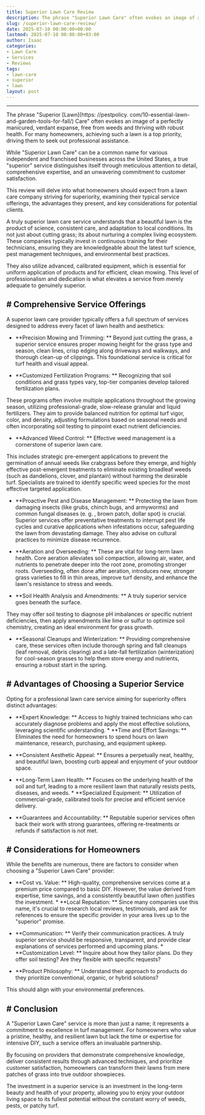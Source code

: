 ```yaml
---
title: Superior Lawn Care Review
description: The phrase "Superior Lawn Care" often evokes an image of a perfectly manicured, verdant expanse, free from weeds and thriving with robust health.
slug: /superior-lawn-care-review/
date: 2025-07-10 00:00:00+00:00
lastmod: 2025-07-10 00:00:00+03:00
author: Isaac
categories:
- Lawn Care
- Services
- Reviews
tags:
- lawn-care
- superior
- lawn
layout: post
---
```

---

The phrase "Superior [Lawn](https: //pestpolicy. com/10-essential-lawn-and-garden-tools-for-fall/) Care" often evokes an image of a perfectly manicured, verdant expanse, free from weeds and thriving with robust health. For many homeowners, achieving such a lawn is a top priority, driving them to seek out professional assistance.

While "Superior Lawn Care" can be a common name for various independent and franchised businesses across the United States, a true "superior" service distinguishes itself through meticulous attention to detail, comprehensive expertise, and an unwavering commitment to customer satisfaction.

This review will delve into what homeowners should expect from a lawn care company striving for superiority, examining their typical service offerings, the advantages they present, and key considerations for potential clients.

A truly superior lawn care service understands that a beautiful lawn is the product of science, consistent care, and adaptation to local conditions. Its not just about cutting grass; its about nurturing a complex living ecosystem. These companies typically invest in continuous training for their technicians, ensuring they are knowledgeable about the latest turf science, pest management techniques, and environmental best practices.

They also utilize advanced, calibrated equipment, which is essential for uniform application of products and for efficient, clean mowing. This level of professionalism and dedication is what elevates a service from merely adequate to genuinely superior.

## # Comprehensive Service Offerings

A superior lawn care provider typically offers a full spectrum of services designed to address every facet of lawn health and aesthetics:

* **Precision Mowing and Trimming: ** Beyond just cutting the grass, a superior service ensures proper mowing height for the grass type and season, clean lines, crisp edging along driveways and walkways, and thorough clean-up of clippings. This foundational service is critical for turf health and visual appeal.

* **Customized Fertilization Programs: ** Recognizing that soil conditions and grass types vary, top-tier companies develop tailored fertilization plans.

These programs often involve multiple applications throughout the growing season, utilizing professional-grade, slow-release granular and liquid fertilizers. They aim to provide balanced nutrition for optimal turf vigor, color, and density, adjusting formulations based on seasonal needs and often incorporating soil testing to pinpoint exact nutrient deficiencies.

* **Advanced Weed Control: ** Effective weed management is a cornerstone of superior lawn care.

This includes strategic pre-emergent applications to prevent the germination of annual weeds like crabgrass before they emerge, and highly effective post-emergent treatments to eliminate existing broadleaf weeds (such as dandelions, clover, and plantain) without harming the desirable turf. Specialists are trained to identify specific weed species for the most effective targeted application.

* **Proactive Pest and Disease Management: ** Protecting the lawn from damaging insects (like grubs, chinch bugs, and armyworms) and common fungal diseases (e. g. , brown patch, dollar spot) is crucial. Superior services offer preventative treatments to interrupt pest life cycles and curative applications when infestations occur, safeguarding the lawn from devastating damage. They also advise on cultural practices to minimize disease recurrence.

* **Aeration and Overseeding: ** These are vital for long-term lawn health. Core aeration alleviates soil compaction, allowing air, water, and nutrients to penetrate deeper into the root zone, promoting stronger roots. Overseeding, often done after aeration, introduces new, stronger grass varieties to fill in thin areas, improve turf density, and enhance the lawn's resistance to stress and weeds.

* **Soil Health Analysis and Amendments: ** A truly superior service goes beneath the surface.

They may offer soil testing to diagnose pH imbalances or specific nutrient deficiencies, then apply amendments like lime or sulfur to optimize soil chemistry, creating an ideal environment for grass growth.

* **Seasonal Cleanups and Winterization: ** Providing comprehensive care, these services often include thorough spring and fall cleanups (leaf removal, debris clearing) and a late-fall fertilization (winterization) for cool-season grasses to help them store energy and nutrients, ensuring a robust start in the spring.

## # Advantages of Choosing a Superior Service

Opting for a professional lawn care service aiming for superiority offers distinct advantages:

* **Expert Knowledge: ** Access to highly trained technicians who can accurately diagnose problems and apply the most effective solutions, leveraging scientific understanding. * **Time and Effort Savings: ** Eliminates the need for homeowners to spend hours on lawn maintenance, research, purchasing, and equipment upkeep.

* **Consistent Aesthetic Appeal: ** Ensures a perpetually neat, healthy, and beautiful lawn, boosting curb appeal and enjoyment of your outdoor space.

* **Long-Term Lawn Health: ** Focuses on the underlying health of the soil and turf, leading to a more resilient lawn that naturally resists pests, diseases, and weeds. * **Specialized Equipment: ** Utilization of commercial-grade, calibrated tools for precise and efficient service delivery.

* **Guarantees and Accountability: ** Reputable superior services often back their work with strong guarantees, offering re-treatments or refunds if satisfaction is not met.

## # Considerations for Homeowners

While the benefits are numerous, there are factors to consider when choosing a "Superior Lawn Care" provider:

* **Cost vs. Value: ** High-quality, comprehensive services come at a premium price compared to basic DIY. However, the value derived from expertise, time savings, and a consistently beautiful lawn often justifies the investment. * **Local Reputation: ** Since many companies use this name, it's crucial to research local reviews, testimonials, and ask for references to ensure the specific provider in your area lives up to the "superior" promise.

* **Communication: ** Verify their communication practices. A truly superior service should be responsive, transparent, and provide clear explanations of services performed and upcoming plans. * **Customization Level: ** Inquire about how they tailor plans. Do they offer soil testing? Are they flexible with specific requests?

* **Product Philosophy: ** Understand their approach to products do they prioritize conventional, organic, or hybrid solutions?

This should align with your environmental preferences.

## # Conclusion

A "Superior Lawn Care" service is more than just a name; it represents a commitment to excellence in turf management. For homeowners who value a pristine, healthy, and resilient lawn but lack the time or expertise for intensive DIY, such a service offers an invaluable partnership.

By focusing on providers that demonstrate comprehensive knowledge, deliver consistent results through advanced techniques, and prioritize customer satisfaction, homeowners can transform their lawns from mere patches of grass into true outdoor showpieces.

The investment in a superior service is an investment in the long-term beauty and health of your property, allowing you to enjoy your outdoor living space to its fullest potential without the constant worry of weeds, pests, or patchy turf.
